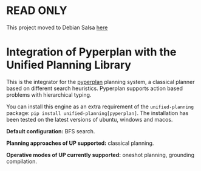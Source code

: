 # READ ONLY
This project moved to Debian Salsa [here](https://salsa.debian.org/rothe/python-unified-planning-pyperplan)

# Integration of Pyperplan with the Unified Planning Library

This is the integrator for the [pyperplan](https://github.com/aibasel/pyperplan) planning system, a classical planner based on different search heuristics. Pyperplan supports action based problems with hierarchical typing.

You can install this engine as an extra requirement of the `unified-planning` package: `pip install unified-planning[pyperplan]`.
The installation has been tested on the latest versions of ubuntu, windows and macos.

**Default configuration:** BFS search.

**Planning approaches of UP supported:** classical planning.

**Operative modes of UP currently supported:** oneshot planning, grounding compilation.
